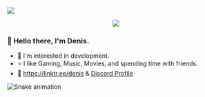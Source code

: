 ![](https://komarev.com/ghpvc/?username=your-github-DenisMashov&color=blue)
<p align="center">
  <img src="https://wallpapercrafter.com/desktop/80926-metro-2033-redux-pc-games-xbox-games-ps-games-hd-4k.jp](https://wallpapercrafter.com/80926-metro-2033-redux-pc-games-xbox-games-ps-games-hd-4k.html)g"/>
</p>

### 👋 Hello there, I'm Denis. 

* 🎯 I'm interested in development.                                                                                                                         
* ⭐ I like Gaming, Music, Movies, and spending time with friends.                                                                                                         
* 🔗 https://linktr.ee/denis & [Discord Profile](https://discord.com/users/385117340028764165)

![Snake animation](https://github.com/thepiyushmalhotra/thepiyushmalhotra/blob/output/github-contribution-grid-snake.svg)


<!--
**DenisMashov/DenisMashov** is a ✨ _special_ ✨ repository because its `README.md` (this file) appears on your GitHub profile.

Here are some ideas to get you started:

-->
 
